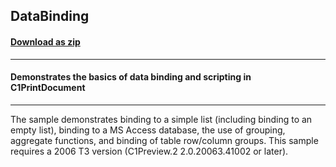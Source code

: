 ## DataBinding
#### [Download as zip](https://grapecity.github.io/DownGit/#/home?url=https://github.com/GrapeCity/ComponentOne-WinForms-Samples/tree/master/NetFramework\Reports\C1Preview\VB\DataBinding)
____
#### Demonstrates the basics of data binding and scripting in C1PrintDocument
____
The sample demonstrates binding to a simple list (including binding to an empty list), binding to a MS Access database, the use of grouping, aggregate functions, and binding of table row/column groups. This sample requires a 2006 T3 version (C1Preview.2 2.0.20063.41002 or later). 